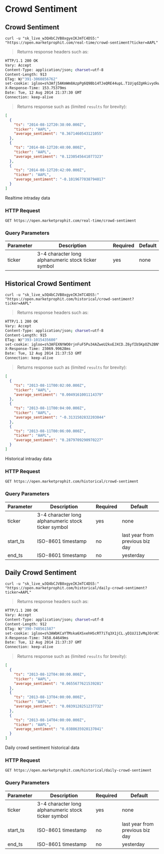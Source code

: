 
# Crowd Sentiment


## Crowd Sentiment

```shell
curl -u "sk_live_w3Q4bCJVB8xgyeIKJmTC4DS5:" "https://open.marketprophit.com/real-time/crowd-sentiment?ticker=AAPL"
```

> Returns response headers such as:

```bash
HTTP/1.1 200 OK
Vary: Accept
Content-Type: application/json; charset=utf-8
Content-Length: 913
ETag: W/"391-3060856762"
set-cookie: igloo=s%3Afj5AKmWm8AzpPg6Q9Bb14TJeQRE44upL.T1UjqdZgHkivydkw1TK%2FJ6LHCSznA7KpUBQMlzPzbBQ; Path=/; Expires=Wed, 13 Aug 2014 21:37:30 GMT; HttpOnly
X-Response-Time: 153.75379ms
Date: Tue, 12 Aug 2014 21:37:30 GMT
Connection: keep-alive


```

> Returns response such as (limited `results` for brevity):

```json
[
  {
    "ts": "2014-08-12T20:38:00.000Z",
    "ticker": "AAPL",
    "average_sentiment": "0.3671460543121055"
  },
  {
    "ts": "2014-08-12T20:40:00.000Z",
    "ticker": "AAPL",
    "average_sentiment": "0.1230545641077323"
  },
  {
    "ts": "2014-08-12T20:42:00.000Z",
    "ticker": "AAPL",
    "average_sentiment": "-0.1019677038794017"
  }
]
```

Realtime intraday data

### HTTP Request

`GET https://open.marketprophit.com/real-time/crowd-sentiment`

### Query Parameters

Parameter | Description | Required | Default
--------- | ----------- | -------- | -------
ticker | 3-4 character long alphanumeric stock ticker symbol | yes | none



## Historical Crowd Sentiment

```shell
curl -u "sk_live_w3Q4bCJVB8xgyeIKJmTC4DS5:" "https://open.marketprophit.com/historical/crowd-sentiment?ticker=AAPL"
```

> Returns response headers such as:

```bash
HTTP/1.1 200 OK
Vary: Accept
Content-Type: application/json; charset=utf-8
Content-Length: 915
ETag: W/"393-1015435600"
set-cookie: igloo=s%3AFEXNYWO0rjnFuF5Pu34AZweU2kxEJXCD.Z6yfIb5KpOZ%2BNYwtkCmyD%2FTBOYelO2JD8FyGqcPdF4E; Path=/; Expires=Wed, 13 Aug 2014 21:37:53 GMT; HttpOnly
X-Response-Time: 23069.99628ms
Date: Tue, 12 Aug 2014 21:37:53 GMT
Connection: keep-alive


```

> Returns response such as (limited `results` for brevity):

```json
[
  {
    "ts": "2013-08-11T00:02:00.000Z",
    "ticker": "AAPL",
    "average_sentiment": "0.0049161001114379"
  },
  {
    "ts": "2013-08-11T00:04:00.000Z",
    "ticker": "AAPL",
    "average_sentiment": "-0.3131502832203044"
  },
  {
    "ts": "2013-08-11T00:06:00.000Z",
    "ticker": "AAPL",
    "average_sentiment": "0.2879709290970227"
  }
]
```

Historical intraday data

### HTTP Request

`GET https://open.marketprophit.com/historical/crowd-sentiment`

### Query Parameters

Parameter | Description | Required | Default
--------- | ----------- | -------- | -------
ticker | 3-4 character long alphanumeric stock ticker symbol | yes | none
start_ts | ISO-8601 timestamp | no | last year from previous biz day
end_ts | ISO-8601 timestamp | no | yesterday


## Daily Crowd Sentiment

```shell
curl -u "sk_live_w3Q4bCJVB8xgyeIKJmTC4DS5:" "https://open.marketprophit.com/historical/daily-crowd-sentiment?ticker=AAPL"
```

> Returns response headers such as:

```bash
HTTP/1.1 200 OK
Vary: Accept
Content-Type: application/json; charset=utf-8
Content-Length: 912
ETag: W/"390-748561587"
set-cookie: igloo=s%3AWbKCaYTMska6XSxehHScRT7iTq3X1jCL.yD1UJ1IvMqJOrUK7MLm8vemzq6Fz8Q9YGL1vQG5tc84; Path=/; Expires=Wed, 13 Aug 2014 21:37:38 GMT; HttpOnly
X-Response-Time: 7458.64649ms
Date: Tue, 12 Aug 2014 21:37:37 GMT
Connection: keep-alive


```

> Returns response such as (limited `results` for brevity):

```json
[
  {
    "ts": "2013-08-12T04:00:00.000Z",
    "ticker": "AAPL",
    "average_sentiment": "0.0655677621539281"
  },
  {
    "ts": "2013-08-13T04:00:00.000Z",
    "ticker": "AAPL",
    "average_sentiment": "0.0839128251237732"
  },
  {
    "ts": "2013-08-14T04:00:00.000Z",
    "ticker": "AAPL",
    "average_sentiment": "0.0380635920137041"
  }
]
```

Daily crowd sentiment historical data

### HTTP Request

`GET https://open.marketprophit.com/historical/daily-crowd-sentiment`

### Query Parameters

Parameter | Description | Required | Default
--------- | ----------- | -------- | -------
ticker | 3-4 character long alphanumeric stock ticker symbol | yes | none
start_ts | ISO-8601 timestamp | no | last year from previous biz day
end_ts | ISO-8601 timestamp | no | yesterday
